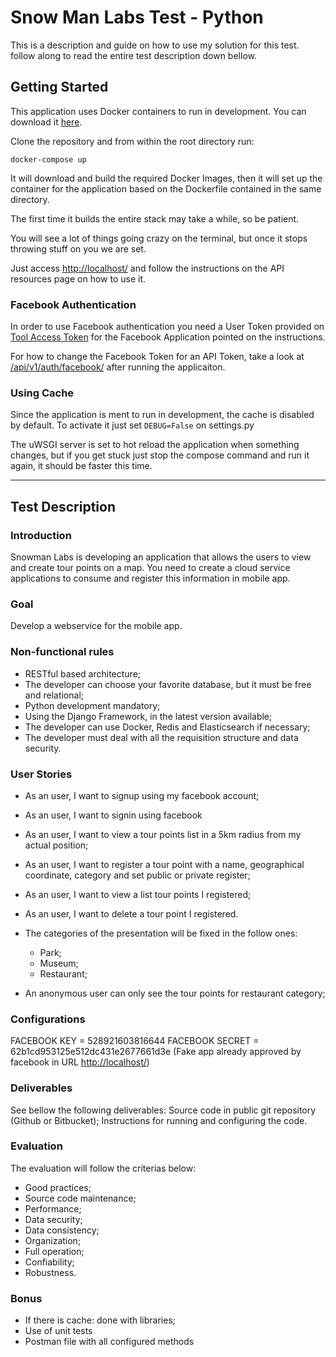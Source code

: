 # Snow Man Labs Test - Python

This is a description and guide on how to use my solution for this test. follow along to read the entire test description down bellow.

## Getting Started

This application uses Docker containers to run in development. You can download it [here](https://www.docker.com).

Clone the repository and from within the root directory run:

    docker-compose up

It will download and build the required Docker Images, then it will set up the container for the application based on the Dockerfile contained in the same directory.

The first time it builds the entire stack may take a while, so be patient.

You will see a lot of things going crazy on the terminal, but once it stops throwing stuff on you we are set.

Just access [http://localhost/](http://localhost/) and follow the instructions on the API resources page on how to use it.

### Facebook Authentication

In order to use Facebook authentication you need a User Token provided on [Tool Access Token](https://developers.facebook.com/tools/accesstoken/) for the Facebook Application pointed on the instructions.

For how to change the Facebook Token for an API Token, take a look at [/api/v1/auth/facebook/](http://localhost/api/v1/auth/facebook/) after running the applicaiton.

### Using Cache

Since the application is ment to run in development, the cache is disabled by default. To activate it just set `DEBUG=False` on settings.py

The uWSGI server is set to hot reload the application when something changes, but if you get stuck just stop the compose command and run it again, it should be faster this time.

---

## Test Description

### Introduction

Snowman Labs is developing an application that allows the users to view and create tour points on a map. You need to create a cloud service applications to consume and register this information in mobile app.

### Goal

Develop a webservice for the mobile app.

### Non-functional rules

* RESTful based architecture;
* The developer can choose your favorite database, but it must be free and relational;
* Python development mandatory;
* Using the Django Framework, in the latest version available;
* The developer can use Docker, Redis and Elasticsearch if necessary;
* The developer must deal with all the requisition structure and data security.

### User Stories

* As an user, I want to signup using my facebook account;
* As an user, I want to signin using facebook
* As an user, I want to view a tour points list in a 5km radius from my actual position;
* As an user, I want to register a tour point with a name, geographical coordinate, category and set public or private register;
* As an user, I want to view a list tour points I registered;
* As an user, I want to delete a tour point I registered.
* The categories of the presentation will be fixed in the follow ones:

  * Park;
  * Museum;
  * Restaurant;

* An anonymous user can only see the tour points for restaurant category;

### Configurations

FACEBOOK KEY = 528921603816644
FACEBOOK SECRET = 62b1cd953125e512dc431e2677661d3e
(Fake app already approved by facebook in URL [http://localhost/](http://localhost/))

### Deliverables

See bellow the following deliverables:
Source code in public git repository (Github or Bitbucket);
Instructions for running and configuring the code.

### Evaluation

The evaluation will follow the criterias below:

* Good practices;
* Source code maintenance;
* Performance;
* Data security;
* Data consistency;
* Organization;
* Full operation;
* Confiability;
* Robustness.

### Bonus

* If there is cache: done with libraries;
* Use of unit tests
* Postman file with all configured methods
